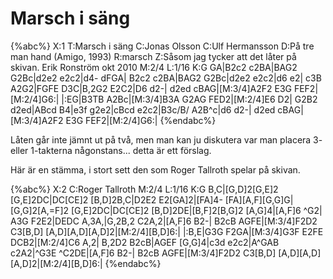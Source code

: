 # Marsch i säng

{%abc%}
X:1
T:Marsch i säng
C:Jonas Olsson
C:Ulf Hermansson
D:På tre man hand (Amigo, 1993)
R:marsch
Z:Såsom jag tycker att det låter på skivan. Erik Ronström okt 2010 
M:2/4
L:1/16
K:G
GA|B2c2 c2BA|BAG2 G2Bc|d2e2 e2c2|d4- dFGA|
B2c2 c2BA|BAG2 G2Bc|d2e2 e2c2|d6 e2|
c3B A2G2|FGFE D3C|B,2G2 E2C2|D6 d2-|
d2ed cBAG|[M:3/4]A2F2 E3G FEF2|[M:2/4]G6:|
|:EG|B3TB A2Bc|[M:3/4]B3A G2AG FED2|[M:2/4]E6 D2|
G2B2 d2ed|ABcd B4|e3f g2e2|cBcd e2c2|B3c/B/ A2B^c|d6 d2-|
d2ed cBAG|[M:3/4]A2F2 E3G FEF2|[M:2/4]G6:|
{%endabc%}

Låten går inte jämnt ut på två, men man kan ju diskutera var man placera 3- eller 1-takterna någonstans... detta är ett förslag.

Här är en stämma, i stort sett den som Roger Tallroth spelar på skivan.

{%abc%}
X:2
C:Roger Tallroth
M:2/4
L:1/16
K:G
B,C|[G,D]2[G,E]2 [G,E]2DC|DC[CE]2 [B,D]2B,C|D2E2 E2[GA]2|[FA]4- [FA][A,F][G,G]G|
[G,G]2[A,=F]2 [G,E]2DC|DC[CE]2 [B,D]2DE|[B,F]2[B,G]2 [A,G]4|[A,F]6 ^G2|
A3G F2E2|DEDC A,3A,|G,2B,2 C2A,2|[A,F]6 B2-|
B2cB AGFE|[M:3/4]F2D2 C3[B,D] [A,D][A,D][A,D]2|[M:2/4][B,D]6:|
|:B,E|G3G F2GA|[M:3/4]G3F E2FE DCB2|[M:2/4]C6 A,2|
B,2D2 B2cB|AGEF [G,G]4|c3d e2c2|A^GAB c2A2|^G3E ^C2DE|[A,F]6 B2-|
B2cB AGFE|[M:3/4]F2D2 C3[B,D] [A,D][A,D][A,D]2|[M:2/4][B,D]6:|
{%endabc%}


